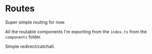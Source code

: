 # Routes

Super simple routing for now. 

All the routable components I'm exporting from the `index.ts` from the `components` folder.

Simple redirect/catchall.

